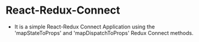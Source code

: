 # React-Redux-Connect
- It is a simple React-Redux Connect Application using the 'mapStateToProps' and 'mapDispatchToProps' Redux Connect methods.
